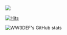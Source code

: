 ### <a href="https://www.notion.so/72c8aed2920b4f19af1c5dc7ba6a27c0"><img src="https://img.shields.io/badge/Notion-000000?style=for-the-badge&logo=notion&logoColor=white"></a>

[![Hits](https://hits.seeyoufarm.com/api/count/incr/badge.svg?url=https%3A%2F%2Fgithub.com%2FWW3DEF%2Fhit-counter&count_bg=%232AC0B7&title_bg=%23020202&icon=&icon_color=%23FAFAFA&title=Hits&edge_flat=false)](https://hits.seeyoufarm.com)

![WW3DEF's GitHub stats](https://github-readme-stats.vercel.app/api?username=WW3DEF&show_icons=true&theme=radical)
